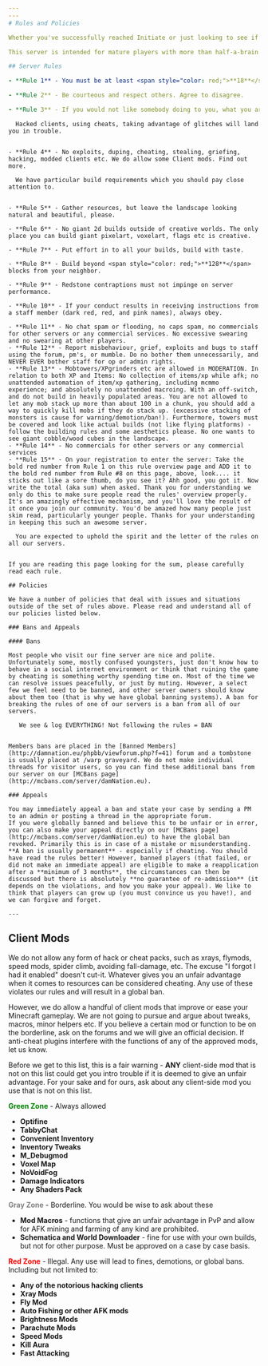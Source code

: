 ```yaml
---
---
# Rules and Policies

Whether you've successfully reached Initiate or just looking to see if you want to join our server, our rules and policies sections has been created to go in to detail about why our rules are what they are. Hopefully if you read this section you will not have any questions about the most frequently asked "do I, or don't I?" subjects. Most of it is common sense, but some if it is particular to this server.

This server is intended for mature players with more than half-a-brain and we expect EVERYONE here to behave accordingly.

## Server Rules

- **Rule 1** - You must be at least <span style="color: red;">**18**</span> years of age. [Read more](/minimum_age) about why we have a minimum age requirement.

- **Rule 2** - Be courteous and respect others. Agree to disagree.

- **Rule 3** - If you would not like somebody doing to you, what you are thinking of doing to them, DO NOT do it. We're talking common, real world, sense here, folks.

```
      Hacked clients, using cheats, taking advantage of glitches will land you in trouble.
```

- **Rule 4** - No exploits, duping, cheating, stealing, griefing, hacking, modded clients etc. We do allow some Client mods. Find out more.

```
      We have particular build requirements which you should pay close attention to.
```

- **Rule 5** - Gather resources, but leave the landscape looking natural and beautiful, please.

- **Rule 6** - No giant 2d builds outside of creative worlds. The only place you can build giant pixelart, voxelart, flags etc is creative.

- **Rule 7** - Put effort in to all your builds, build with taste.

- **Rule 8** - Build beyond <span style="color: red;">**128**</span> blocks from your neighbor.

- **Rule 9** - Redstone contraptions must not impinge on server performance.

- **Rule 10** - If your conduct results in receiving instructions from a staff member (dark red, red, and pink names), always obey.

- **Rule 11** - No chat spam or flooding, no caps spam, no commercials for other servers or any commercial services. No excessive swearing and no swearing at other players.
- **Rule 12** - Report misbehaviour, grief, exploits and bugs to staff using the forum, pm's, or mumble. Do no bother them unnecessarily, and NEVER EVER bother staff for op or admin rights.
- **Rule 13** - Mobtowers/XPgrinders etc are allowed in MODERATION. In relation to both XP and Items: No collection of items/xp while afk; no unattended automation of item/xp gathering, including mcmmo experience; and absolutely no unattended macroing. With an off-switch, and do not build in heavily populated areas. You are not allowed to let any mob stack up more than about 100 in a chunk, you should add a way to quickly kill mobs if they do stack up. (excessive stacking of monsters is cause for warning/demotion/ban!). Furthermore, towers must be covered and look like actual builds (not like flying platforms) - follow the building rules and some aesthetics please. No one wants to see giant cobble/wood cubes in the landscape.
- **Rule 14** - No commercials for other servers or any commercial services
- **Rule 15** - On your registration to enter the server: Take the bold red number from Rule 1 on this rule overview page and ADD it to the bold red number from Rule #8 on this page, above, look.... it sticks out like a sore thumb, do you see it? Ahh good, you got it. Now write the total (aka sum) when asked. Thank you for understanding we only do this to make sure people read the rules' overview properly. It's an amazingly effective mechanism, and you'll love the result of it once you join our community. You'd be amazed how many people just skim read, particularly younger people. Thanks for your understanding in keeping this such an awesome server.

```
      You are expected to uphold the spirit and the letter of the rules on all our servers.
```

If you are reading this page looking for the sum, please carefully read each rule.

## Policies

We have a number of policies that deal with issues and situations outside of the set of rules above. Please read and understand all of our policies listed below.

### Bans and Appeals

#### Bans

Most people who visit our fine server are nice and polite. Unfortunately some, mostly confused youngsters, just don't know how to behave in a social internet environment or think that ruining the game by cheating is something worthy spending time on. Most of the time we can resolve issues peacefully, or just by muting. However, a select few we feel need to be banned, and other server owners should know about them too (that is why we have global banning systems). A ban for breaking the rules of one of our servers is a ban from all of our servers.

```
       We see & log EVERYTHING! Not following the rules = BAN
```

Members bans are placed in the [Banned Members](http://damnation.eu/phpbb/viewforum.php?f=41) forum and a tombstone is usually placed at /warp graveyard. We do not make individual threads for visitor users, so you can find these additional bans from our server on our [MCBans page](http://mcbans.com/server/damNation.eu).

### Appeals

You may immediately appeal a ban and state your case by sending a PM to an admin or posting a thread in the appropriate forum.
If you were globally banned and believe this to be unfair or in error, you can also make your appeal directly on our [MCBans page](http://mcbans.com/server/damNation.eu) to have the global ban revoked. Primarily this is in case of a mistake or misunderstanding.
**A ban is usually permanent** - especially if cheating. You should have read the rules better! However, banned players (that failed, or did not make an immediate appeal) are eligible to make a reapplication after a **minimum of 3 months**, the circumstances can then be discussed but there is absolutely **no guarantee of re-admission** (it depends on the violations, and how you make your appeal). We like to think that players can grow up (you must convince us you have!), and we can forgive and forget.

---
```


## Client Mods

We do not allow any form of hack or cheat packs, such as xrays, flymods, speed mods, spider climb, avoiding fall-damage, etc. The excuse "I forgot I had it enabled" doesn't cut-it. Whatever gives you an unfair advantage when it comes to resources can be considered cheating. Any use of these violates our rules and will result in a global ban.

However, we do allow a handful of client mods that improve or ease your Minecraft gameplay. We are not going to pursue and argue about tweaks, macros, minor helpers etc. If you believe a certain mod or function to be on the borderline, ask on the forums and we will give an official decision. If anti-cheat plugins interfere with the functions of any of the approved mods, let us know.

Before we get to this list, this is a fair warning - **ANY** client-side mod that is not on this list could get you intro trouble if it is deemed to give an unfair advantage. For your sake and for ours, ask about any client-side mod you use that is not on this list.

<span style="color: green;">**Green Zone**</span> - Always allowed

- **Optifine**
- **TabbyChat**
- **Convenient Inventory**
- **Inventory Tweaks**
- **M_Debugmod**
- **Voxel Map**
- **NoVoidFog**
- **Damage Indicators**
- **Any Shaders Pack**


<span style="color: gray;">**Gray Zone**</span> - Borderline. You would be wise to ask about these
- **Mod Macros**
      - functions that give an unfair advantage in PvP and allow for AFK mining and farming of any kind are prohibited.
- **Schematica and World Downloader**
      - fine for use with your own builds, but not for other purpose. Must be approved on a case by case basis.


<span style="color: red;">**Red Zone**</span> - Illegal. Any use will lead to fines, demotions, or global bans. Including but not limited to:

- **Any of the notorious hacking clients**
- **Xray Mods**
- **Fly Mod**
- **Auto Fishing or other AFK mods**
- **Brightness Mods**
- **Parachute Mods**
- **Speed Mods**
- **Kill Aura**
- **Fast Attacking**
